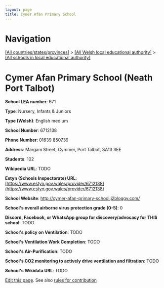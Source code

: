 ```yaml
---
layout: page
title: Cymer Afan Primary School
---
```

# Navigation

[[All countries/states/provinces]](../../..) > [[All Welsh local educational authority]](../..) > [[All schools in local educational authority]](..)

# Cymer Afan Primary School (Neath Port Talbot)

**School LEA number**: 671

**Type**: Nursery, Infants & Juniors

**Type (Welsh)**: English medium

**School Number**: 6712138

**Phone Number**: 01639 850739

**Address**: Margam Street, Cymmer, Port Talbot, SA13 3EE

**Students**: 102

**Wikipedia URL**: TODO

**Estyn (Schools Inspectorate) URL**: [https://www.estyn.gov.wales/provider/6712138](https://www.estyn.gov.wales/provider/6712138)

**School Website**: http://cymer-afan-primary-school.j2bloggy.com/

**School's overall airborne virus protection grade (0-5)**: 0

**Discord, Facebook, or WhatsApp group for discovery/advocacy for THIS school**: TODO

**School's policy on Ventilation**: TODO

**School's Ventilation Work Completion**: TODO

**School's Air-Purification**: TODO

**School's CO2 monitoring to actively drive ventilation and filtration**: TODO

**School's Wikidata URL**: TODO




[Edit this page](https://github.com/VentilationProject/Wales/edit/prif/./Neath_Port_Talbot/Cymer_Afan_Primary_School.md). See also [rules for contribution](../../../contribution-rules/)